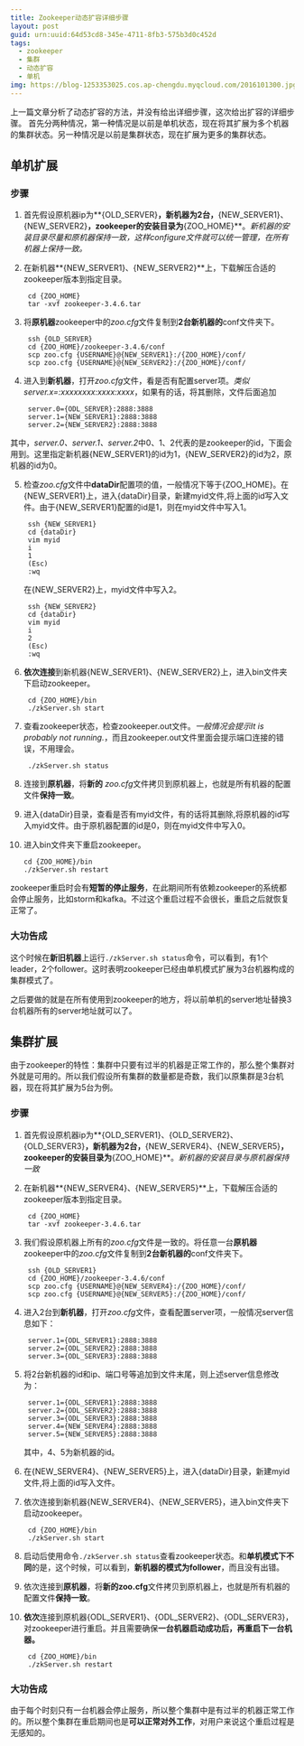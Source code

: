 ```yaml
---
title: Zookeeper动态扩容详细步骤
layout: post
guid: urn:uuid:64d53cd8-345e-4711-8fb3-575b3d0c452d
tags:
  - zookeeper
  - 集群
  - 动态扩容
  - 单机
img: https://blog-1253353025.cos.ap-chengdu.myqcloud.com/2016101300.jpg
---
```




上一篇文章分析了动态扩容的方法，并没有给出详细步骤，这次给出扩容的详细步骤。
首先分两种情况，第一种情况是以前是单机状态，现在将其扩展为多个机器的集群状态。另一种情况是以前是集群状态，现在扩展为更多的集群状态。

## 单机扩展
### 步骤
1. 首先假设原机器ip为**{OLD_SERVER}**，新机器为2台，**{NEW_SERVER1}、{NEW_SERVER2}**，zookeeper的安装目录为**{ZOO_HOME}**。*新机器的安装目录尽量和原机器保持一致，这样configure文件就可以统一管理，在所有机器上保持一致。*

2. 在新机器**{NEW_SERVER1}、{NEW_SERVER2}**上，下载解压合适的zookeeper版本到指定目录。

		cd {ZOO_HOME}
		tar -xvf zookeeper-3.4.6.tar

3. 将**原机器**zookeeper中的*zoo.cfg*文件复制到**2台新机器的**conf文件夹下。
		
		ssh {OLD_SERVER}
		cd {ZOO_HOME}/zookeeper-3.4.6/conf
		scp zoo.cfg {USERNAME}@{NEW_SERVER1}:/{ZOO_HOME}/conf/
		scp zoo.cfg {USERNAME}@{NEW_SERVER2}:/{ZOO_HOME}/conf/

4. 进入到**新机器**，打开*zoo.cfg*文件，看是否有配置server项。*类似server.x=:xxxxxxxx:xxxx:xxxx*，如果有的话，将其删除，文件后面追加

		server.0={ODL_SERVER}:2888:3888
 		server.1={NEW_SERVER1}:2888:3888
		server.2={NEW_SERVER2}:2888:3888
其中，*server.0、server.1、server.2*中0、1、2代表的是zookeeper的id，下面会用到。这里指定新机器{NEW_SERVER1}的id为1，{NEW_SERVER2}的id为2，原机器的id为0。

5. 检查*zoo.cfg*文件中**dataDir**配置项的值，一般情况下等于{ZOO_HOME}。在{NEW_SERVER1}上，进入{dataDir}目录，新建myid文件,将上面的id写入文件。由于{NEW_SERVER1}配置的id是1，则在myid文件中写入1。

		ssh {NEW_SERVER1}
		cd {dataDir}
		vim myid
		i
		1
		(Esc)
		:wq

	在{NEW_SERVER2}上，myid文件中写入2。

		ssh {NEW_SERVER2}
		cd {dataDir}
		vim myid
		i
		2
		(Esc)
		:wq

6. **依次连接**到新机器{NEW_SERVER1}、{NEW_SERVER2}上，进入bin文件夹下启动zookeeper。
		
		cd {ZOO_HOME}/bin
		./zkServer.sh start

7. 查看zookeeper状态，检查zookeeper.out文件。*一般情况会提示It is probably not running.*，而且zookeeper.out文件里面会提示端口连接的错误，不用理会。

		./zkServer.sh status

8. 连接到**原机器**，将**新的** *zoo.cfg*文件拷贝到原机器上，也就是所有机器的配置文件**保持一致**。
9. 进入{dataDir}目录，查看是否有myid文件，有的话将其删除,将原机器的id写入myid文件。由于原机器配置的id是0，则在myid文件中写入0。

10. 进入bin文件夹下重启zookeeper。

		cd {ZOO_HOME}/bin
		./zkServer.sh restart

zookeeper重启时会有**短暂的停止服务**，在此期间所有依赖zookeeper的系统都会停止服务，比如storm和kafka。不过这个重启过程不会很长，重启之后就恢复正常了。

### 大功告成
这个时候在**新旧机器**上运行```./zkServer.sh status```命令，可以看到，有1个leader，2个follower。这时表明zookeeper已经由单机模式扩展为3台机器构成的集群模式了。

之后要做的就是在所有使用到zookeeper的地方，将以前单机的server地址替换3台机器所有的server地址就可以了。

## 集群扩展
由于zookeeper的特性：集群中只要有过半的机器是正常工作的，那么整个集群对外就是可用的。所以我们假设所有集群的数量都是奇数，我们以原集群是3台机器，现在将其扩展为5台为例。

### 步骤
1. 首先假设原机器ip为**{OLD_SERVER1}、{OLD_SERVER2}、{OLD_SERVER3}**，新机器为2台，**{NEW_SERVER4}、{NEW_SERVER5}**，zookeeper的安装目录为**{ZOO_HOME}**。*新机器的安装目录与原机器保持一致*

2. 在新机器**{NEW_SERVER4}、{NEW_SERVER5}**上，下载解压合适的zookeeper版本到指定目录。

		cd {ZOO_HOME}
		tar -xvf zookeeper-3.4.6.tar

3. 我们假设原机器上所有的*zoo.cfg*文件是一致的。将任意一台**原机器**zookeeper中的*zoo.cfg*文件复制到**2台新机器的**conf文件夹下。
		
		ssh {OLD_SERVER1}
		cd {ZOO_HOME}/zookeeper-3.4.6/conf
		scp zoo.cfg {USERNAME}@{NEW_SERVER4}:/{ZOO_HOME}/conf/
		scp zoo.cfg {USERNAME}@{NEW_SERVER5}:/{ZOO_HOME}/conf/

4. 进入2台到**新机器**，打开*zoo.cfg*文件，查看配置server项，一般情况server信息如下：

		server.1={ODL_SERVER1}:2888:3888
 		server.2={ODL_SERVER2}:2888:3888
		server.3={ODL_SERVER3}:2888:3888

5. 将2台新机器的id和ip、端口号等追加到文件末尾，则上述server信息修改为：

		server.1={ODL_SERVER1}:2888:3888
 		server.2={ODL_SERVER2}:2888:3888
		server.3={ODL_SERVER3}:2888:3888
		server.4={NEW_SERVER4}:2888:3888
		server.5={NEW_SERVER5}:2888:3888

	其中，4、5为新机器的id。

5. 在{NEW_SERVER4}、{NEW_SERVER5}上，进入{dataDir}目录，新建myid文件,将上面的id写入文件。

6. 依次连接到新机器{NEW_SERVER4}、{NEW_SERVER5}，进入bin文件夹下启动zookeeper。
		
		cd {ZOO_HOME}/bin
		./zkServer.sh start

7. 启动后使用命令```./zkServer.sh status```查看zookeeper状态。和**单机模式下不同**的是，这个时候，可以看到，**新机器的模式为follower**，而且没有出错。

8. 依次连接到**原机器**，将**新的zoo.cfg**文件拷贝到原机器上，也就是所有机器的配置文件**保持一致**。
9. **依次**连接到原机器{ODL_SERVER1}、{ODL_SERVER2}、{ODL_SERVER3}，对zookeeper进行重启。并且需要确保**一台机器启动成功后，再重启下一台机器。**

		cd {ZOO_HOME}/bin
		./zkServer.sh restart

### 大功告成

由于每个时刻只有一台机器会停止服务，所以整个集群中是有过半的机器正常工作的。所以整个集群在重启期间也是**可以正常对外工作**，对用户来说这个重启过程是无感知的。






